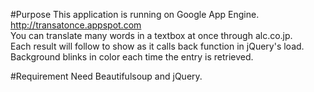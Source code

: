 #Purpose
This application is running on Google App Engine. <http://transatonce.appspot.com>  
You can translate many words in a textbox at once through alc.co.jp.  
Each result will follow to show as it calls back function in jQuery's load.
Background blinks in color each time the entry is retrieved.

#Requirement
Need Beautifulsoup and jQuery.
